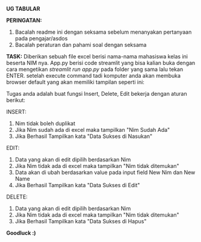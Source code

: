 **UG TABULAR**

**PERINGATAN:**
1. Bacalah readme ini dengan seksama sebelum menanyakan pertanyaan pada pengajar/asdos
2. Bacalah peraturan dan pahami soal dengan seksama

**TASK:**
Diberikan sebuah file excel berisi nama-nama mahasiswa kelas ini beserta NIM nya. App.py berisi code streamlit yang bisa kalian buka dengan cara mengetikan *streamlit run app.py* pada folder yang sama lalu tekan ENTER. setelah execute command tadi komputer anda akan membuka browser default yang akan memiliki tampilan seperti ini:


Tugas anda adalah buat fungsi Insert, Delete, Edit bekerja dengan aturan berikut:

INSERT:
1. Nim tidak boleh duplikat
2. Jika Nim sudah ada di excel maka tampilkan "Nim Sudah Ada"
3. Jika Berhasil Tampilkan kata "Data Sukses di Nasukan"

EDIT:
1. Data yang akan di edit dipilih berdasarkan Nim
2. Jika Nim tidak ada di excel maka tampilkan "Nim tidak ditemukan"
3. Data akan di ubah berdasarkan value pada input field New Nim dan New Name
4. Jika Berhasil Tampilkan kata "Data Sukses di Edit"


DELETE:
1. Data yang akan di edit dipilih berdasarkan Nim
2. Jika Nim tidak ada di excel maka tampilkan "Nim tidak ditemukan"
3. Jika Berhasil Tampilkan kata "Data Sukses di Hapus"


**Goodluck :)**
